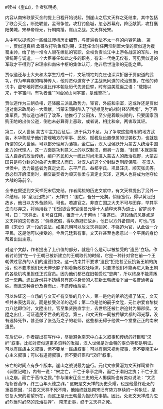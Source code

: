 #读书《崖山》，作者张明扬。

内容从南宋联蒙灭金的提上日程开始说起，到崖山之后文天祥之死结束。其中包括了联合灭金，断绝联盟，孟哥争位，攻打钓鱼城，忽必烈幕府，降臣献策，攻打襄阳樊城，宋恭帝降元，行朝南播，崖山之战，文天祥死宋。

从中可以提炼的一些经过爬梳历史细节，与普遍看法不太一样的内容包括，
第一，贾似道真相
孟哥攻打钓鱼城时期，宋廷任命时任两淮制置大使的贾似道为援蜀主帅，给了他一堆令人眼花缭乱的官职，全权负责长江中上游各战区的军队、物资统筹与调遣。一个大臣兼任如此之多的职务，有宋一代绝无仅有，可见贾似道的军政才干得到了宋理宗和南宋中枢的集体认可，绝非后世渲染的无能之辈。

贾似道还与士大夫和太学生打成一片，文坛领袖刘克庄也深深折服于贾似道的武功，作为辛弃疾的精神传人，他对贾似道寄予了主战派同道的政治想象，在他的诗词中，虚夸地将贾似道比作本朝及历代先贤巨擘，时有溢美荒诞之语：“载籍以来，于宇宙间，有功者谁”“问台家山河宇宙，是谁擎托”。

贾似道作为三朝丞相，还降服三派乱政势力，宦官，外戚和宗室，这或许还是贾似道对南宋政局的一大贡献。当蒙宋同时陷入了“捉襟见肘的战时经济困境”，为了筹集军费，贾似道也进行了改革，他推行了公田法，至少是着眼长期的，只要国家回购田地的出价公道，倒也未必算得上恶政，或者说，相比和籴，两害取其轻。

第二，汉人世侯
蒙古军主力西征后，迫于兵力不足，为了争取这些降附的地方武装，木华黎赋予他们管理地方的军事、民政、赋税及设置僚属的世袭权力，也就是所谓的汉人世侯，可以部分理解为藩镇。金亡后，汉人世侯跃升为蒙古人统治中国北方的代理人，这一方面是功利意义上的以汉制汉，但另一方面，“封建”本就是蒙古人自身的政治传统，编户齐民和大一统此时尚未进入蒙古人的政治视野，大蒙古国只是将分封的对象扩大至汉人而已，对汉人的这个分封缺乏制度保障。
在汉人世侯中，势力最盛者为真定史氏、东平严氏、益都李氏、巩昌汪氏、顺天张氏等。忽必烈开府漠南时，相交最契者为顺天张柔与真定史天泽，这两人也将成为他夺位大战的马前卒。

全书在叙述到文天祥死宋后完结。作者爬梳的历史文献中，有文天祥提出了另外一种结局，即“皇冠归故乡”，天祥曰：“国亡，吾分一死矣。倘缘宽假，得以黄冠归故乡，他日以方外备顾问，可也。若遽官之，非直亡国之大夫不可与图存，举其平生而尽弃之，将焉用我？”积翁欲合宋官谢昌元等十人请释天祥为道士，留梦炎不可，曰：“天祥出，复号召江南，置吾十人于何地！”事遂已。
这段话的风暴点是文天祥的这句表态：“倘缘宽假，得以黄冠归故乡，他日以方外备顾问，可也。”按照《宋史》这一段的说法，如果元朝可以放文天祥回家，不强迫为官，从此做一介平民，这是他可以接受的。今后元廷若有事，文天祥甚至也愿意以一个平民的身份帮着出出主意。

对这个文献，作者提出了上价值的部分，就是什么是可以被接受的“遗民”立场。作者讨论到“在一个王朝已被新建立的王朝取代的时候，它是一种针对曾在前一个王朝做过官员的人们的道德约束。这一约束并不要求“遗民”拒绝甚至反抗新王朝的统治，也不要求他们天天伸长脖子朝着新政权吐唾沫，只要求他们不能再进入新王朝的各级机构里担任正式官员。因为他们都已在旧朝受过“恩典”，所以终身不能背叛这一恩典。遗民身份并不妨碍具有这种身份的人在新王朝统治下当一名普通老百姓。而且这种身份及身而止，不遗传给后辈。”

可以佐证这一立场的与文天祥有交集的几个人，第一是他的弟弟选择了降元，文天祥并未表达异议，而是接受弟弟的选择；第二位是他的嗣子文陞，元仁宗爱育黎拔力八达即位时，文陞出仕，官至集贤院直学士，去世后还被仁宗追封为蜀郡侯。文陞之出仕，可证遗民不世袭的观念。第三，和文天祥一同被押解大都的邓光荐，没有选择死节，甚至做了张弘范之子的老师，这些都无碍于他做一个堂堂正正的南宋遗民。

在后记中，作者提出在写作中，尽量避免南宋中心主义叙事和传统的奸臣和“汉奸”叙事，比如对贾似道更多资料的发掘，汉人世侯是对金朝的辜负等都是明证。可以有民族主义叙事，但不要单一民族叙事；可以有南宋视角叙事，但不要南宋中心主义叙事；可以有道德叙事，但不要奸臣和“汉奸”叙事。

宋亡的时间点有多个版本，崖山之战说最为盛行。元代文宗黄溍为文天祥祠堂作《祠堂记略》，内有一说：“宋之亡，不亡于皋亭之降，而亡于潮阳之执；不亡于崖山之崩，而亡于燕市之戮。”参与编宋辽金三史的元人揭傒斯也有类似说法：“文丞相斩首燕市，终三百年火德之祚。”
这既是文天祥的历史荣耀，也是他最终赴死的重要原因，“只要文天祥不死不降，他始终就是南宋旧有势力存续的一种象征，是恢复大宋的希望所在，而这正是元王朝最为担忧的事情。因此，处死文天祥成为忽必烈当时必然的政治抉择”。
南宋史事，终于文天祥之死。


